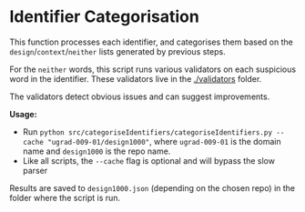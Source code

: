 # Identifier Categorisation

This function processes each identifier, and categorises them based on the `design`/`context`/`neither` lists generated by previous steps.

For the `neither` words, this script runs various validators on each suspicious word in the identifier. These validators live in the [./validators](./validators) folder.

The validators detect obvious issues and can suggest improvements.

**Usage:**

- Run `python src/categoriseIdentifiers/categoriseIdentifiers.py --cache "ugrad-009-01/design1000"`, where `ugrad-009-01` is the domain name and `design1000` is the repo name.
- Like all scripts, the `--cache` flag is optional and will bypass the slow parser

Results are saved to `design1000.json` (depending on the chosen repo) in the folder where the script is run.
